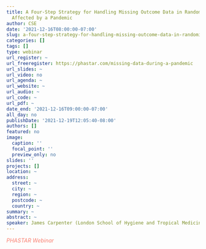 ```yaml
---
title: A Four-Step Strategy for Handling Missing Outcome Data in Randomised Trials
  Affected by a Pandemic
author: CSE
date: '2021-12-16T08:00:00-07:00'
slug: a-four-step-strategy-for-handling-missing-outcome-data-in-randomised-trials-affected-by-a-pandemic
categories: []
tags: []
type: webinar
url_register: ~
url_freeregister: https://phastar.com/missing-data-during-a-pandemic
url_slides: ~
url_video: no
url_agenda: ~
url_website: ~
url_audio: ~
url_code: ~
url_pdf: ~
date_end: '2021-12-16T09:00:00-07:00'
all_day: no
publishDate: '2021-12-19T12:05:40-08:00'
authors: []
featured: no
image:
  caption: ''
  focal_point: ''
  preview_only: no
slides: ''
projects: []
location: ~
address:
  street: ~
  city: ~
  region: ~
  postcode: ~
  country: ~
summary: ~
abstract: ~
speaker: James Carpenter (London School of Hygiene and Tropical Medicine)
---
```

<span style="color: salmon;">*PHASTAR Webinar*</span>
<!--more-->
